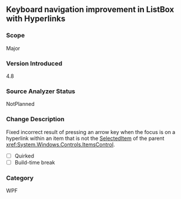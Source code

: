 ## Keyboard navigation improvement in ListBox with Hyperlinks

### Scope
Major

### Version Introduced
4.8

### Source Analyzer Status
NotPlanned

### Change Description
Fixed incorrect result of pressing an arrow key when the focus is on a hyperlink within an item that is not the [SelectedItem](xref:System.Windows.Controls.SelectedItemCollection) of the parent <xref:System.Windows.Controls.ItemsControl>.

- [ ] Quirked
- [ ] Build-time break

### Category
WPF

<!--
    ### Original Bug
        405208
-->
